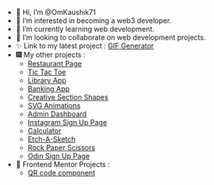 - 👋 Hi, I’m @OmKaushik71
- 👀 I’m interested in becoming a web3 developer.
- 🌱 I’m currently learning web development.
- 💞️ I’m looking to collaborate on web development projects.
- ✨ Link to my latest project : [GIF Generator](https://omkaushik71.github.io/GIF-Generator/) 
- 🎆 My other projects :
  - [Restaurant Page](https://omkaushik71.github.io/Restaurant-Page/) 
  -  [Tic Tac Toe](https://omkaushik71.github.io/Tic-Tac-Toe/)
  - [Library App](https://omkaushik71.github.io/Library-App/)
  -  [Banking App](https://omkaushik71.github.io/Banking-App/)
  -  [Creative Section Shapes](https://omkaushik71.github.io/Creative-Section-Shapes/)
  -  [SVG Animations](https://omkaushik71.github.io/Simple-SVG-Animations/)  
  -  [Admin Dashboard](https://omkaushik71.github.io/Admin-Dashboard/)
  -  [Instagram Sign Up Page](https://omkaushik71.github.io/Sign-Up-Page/)
  -  [Calculator](https://omkaushik71.github.io/Calculator-Neumorphic/)
  -  [Etch-A-Sketch](https://omkaushik71.github.io/Etch-a-Sketch/) 
  -  [Rock Paper Scissors](https://omkaushik71.github.io/Rock-Paper-Scissors/) 
  -  [Odin Sign Up Page](https://omkaushik71.github.io/Odin-Sign-Up-Page/)
- 🧩 Frontend Mentor Projects : 
  - [QR code component](https://omkaushik71.github.io/QR-Component/)
<!---
OmKaushik71/OmKaushik71 is a ✨ special ✨ repository because its `README.md` (this file) appears on your GitHub profile.
You can click the Preview link to take a look at your changes.
--->
